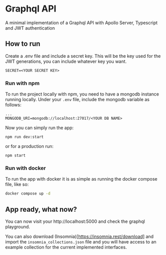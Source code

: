 # Graphql API

A minimal implementation of a Graphql API with Apollo Server, Typescript and JWT authentication

## How to run

Create a .env file and include a secret key.
This will be the key used for the JWT generations, you can include whatever key you want.


```
SECRET=<YOUR SECRET KEY>
```

### Run with npm

To run the project locally with npm, you need to have a mongodb instance running locally.
Under your `.env` file, include the mongodb variable as follows:

```
...
MONGODB_URI=mongodb://localhost:27017/<YOUR DB NAME>
```

Now you can simply run the app:

```
npm run dev:start
```

or for a production run:

```
npm start
```

### Run with docker

To run the app with docker it is as simple as running the docker compose file, like so:

```bash
docker compose up -d
```

## App ready, what now?

You can now visit your http://localhost:5000 and check the graphql playground.

You can also download (Insomnia)[https://insomnia.rest/download] and import the `insomnia_collections.json` file and you will have access to an example collection for the current implemented interfaces.